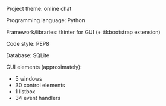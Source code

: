 Project theme: online chat

Programming language: Python

Framework/libraries: tkinter for GUI (+ ttkbootstrap extension)

Code style: PEP8

Database: SQLite

GUI elements (approximately):
- 5 windows
- 30 control elements
- 1 listbox
- 34 event handlers

